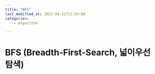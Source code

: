 ```yaml
---
title: "BFS"
last_modified_at: 2022-04-31T12:54:00
categories:
    - Algorithm

---
```


# BFS (Breadth-First-Search, 넓이우선탐색)

